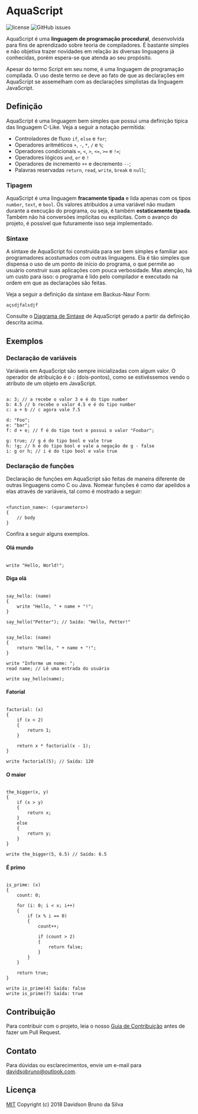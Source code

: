 # AquaScript

![license](https://img.shields.io/github/license/davidsonbsilva/aquascript.svg) ![GitHub issues](https://img.shields.io/github/issues/davidsonbsilva/aquascript.svg)

AquaScript é uma **linguagem de programação procedural**, desenvolvida para fins de aprendizado sobre teoria de compiladores. É bastante simples e não objetiva trazer novidades em relação às diversas linguagens já conhecidas, porém espera-se que atenda ao seu propósito. 

Apesar do termo Script em seu nome, é uma linguagem de programação compilada. O uso deste termo se deve ao fato de que as declarações em AquaScript se assemelham com as declarações simplistas da linguagem JavaScript. 

## Definição

AquaScript é uma linguagem bem simples que possui uma definição típica das linguagem C-Like. Veja a seguir a notação permitida:

- Controladores de fluxo `if`, `else` e `for`;
- Operadores aritméticos `+`, `-`, `*`, `/` e `%`;
- Operadores condicionais `=`, `<`, `>`, `<=`, `>=` e `!=`;
- Operadores lógicos `and`, `or` e `!`
- Operadores de incremento `++` e decremento `--`;
- Palavras reservadas `return`, `read`, `write`, `break` e `null`;

### Tipagem

AquaScript é uma linguagem **fracamente tipada** e lida apenas com os tipos `number`, `text`, e `bool`. Os valores atribuídos a uma variável não mudam durante a execução do programa, ou seja, é também **estaticamente tipada**. Também não há conversões implícitas ou explícitas. Com o avanço do projeto, é possível que futuramente isso seja implementado.

### Sintaxe

A sintaxe de AquaScript foi construída para ser bem simples e familiar aos programadores acostumados com outras linguagens. Ela é tão simples que dispensa o uso de um ponto de início do programa, o que permite ao usuário construir suas aplicações com pouca verbosidade. Mas atenção, há um custo para isso: o programa é lido pelo compilador e executado na ordem em que as declarações são feitas.

Veja a seguir a definição da sintaxe em Backus-Naur Form:

```
açsdjfalsdjf
```

Consulte o [Diagrama de Sintaxe](https://davidsonbsilva.github.io/aquascript)  de AquaScript gerado a partir da definição descrita acima.

## Exemplos

### Declaração de variáveis

Variáveis em AquaScript são sempre inicializadas com algum valor. O operador de atribuição é o `:` (dois-pontos), como se estivéssemos vendo o atributo de um objeto em JavaScript.

```

a: 3; // a recebe o valor 3 e é do tipo number
b: 4.5 // b recebe o valor 4.5 e é do tipo number
c: a + b // c agora vale 7.5

d: "Foo";
e: "bar";
f: d + e; // f é do tipo text e possui o valor "Foobar";

g: true; // g é do tipo bool e vale true
h: !g; // h é do tipo bool e vale a negação de g - false
i: g or h; // i é do tipo bool e vale true

```

### Declaração de funções

Declaração de funções em AquaScript são feitas de maneira diferente de outras linguagens como C ou Java. Nomear funções é como dar apelidos a elas através de variáveis, tal como é mostrado a seguir:

```

<function_name>: (<parameters>)
{
	// body
}

```

Confira a seguir alguns exemplos.

#### Olá mundo

```

write "Hello, World!";

```

#### Diga olá

```

say_hello: (name)
{
	write "Hello, " + name + "!";
}

say_hello("Petter"); // Saída: "Hello, Petter!"

```

```

say_hello: (name)
{
	return "Hello, " + name + "!";
}

write "Informe um nome: ";
read name; // Lê uma entrada do usuário

write say_hello(name);

```

#### Fatorial

``` 

factorial: (x)
{
	if (x < 2)
	{
		return 1;
	}

	return x * factorial(x - 1);
}

write factorial(5); // Saída: 120

```

#### O maior

```

the_bigger(x, y)
{
	if (x > y)
	{
		return x;
	}
	else
	{
		return y;
	}
}

write the_bigger(5, 6.5) // Saída: 6.5

``` 

#### É primo

```

is_prime: (x)
{
	count: 0;

	for (i: 0; i < x; i++)
	{
		if (x % i == 0)
		{
			count++;

			if (count > 2)
			{
				return false;
			}
		}
	}

	return true;
}

write is_prime(4) Saída: false
write is_prime(7) Saída: true

```

## Contribuição

Para contribuir com o projeto, leia o nosso [Guia de Contribuição](CONTRIBUTING.md) antes de fazer um Pull Request.

## Contato

Para dúvidas ou esclarecimentos, envie um e-mail para <davidsobruno@outlook.com>.

## Licença
[MIT](LICENSE.md) Copyright (c) 2018 Davidson Bruno da Silva